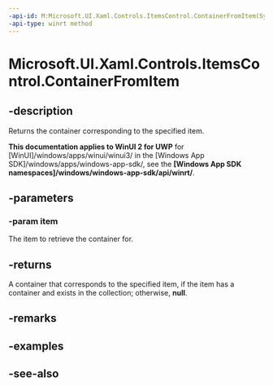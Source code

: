 ```yaml
---
-api-id: M:Microsoft.UI.Xaml.Controls.ItemsControl.ContainerFromItem(System.Object)
-api-type: winrt method
---
```


<!-- Method syntax
public Windows.UI.Xaml.DependencyObject ContainerFromItem(System.Object item)
-->

# Microsoft.UI.Xaml.Controls.ItemsControl.ContainerFromItem

## -description
Returns the container corresponding to the specified item.

**This documentation applies to WinUI 2 for UWP** for [WinUI]/windows/apps/winui/winui3/ in the [Windows App SDK]/windows/apps/windows-app-sdk/, see the **[Windows App SDK namespaces]/windows/windows-app-sdk/api/winrt/**.

## -parameters
### -param item
The item to retrieve the container for.

## -returns
A container that corresponds to the specified item, if the item has a container and exists in the collection; otherwise, **null**.

## -remarks

## -examples

## -see-also
